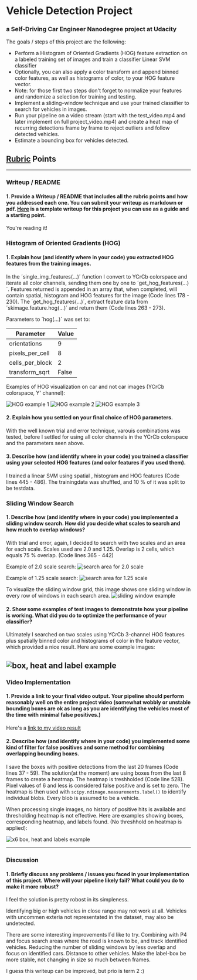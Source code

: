 # **Vehicle Detection Project**
### a Self-Driving Car Engineer Nanodegree project at Udacity

The goals / steps of this project are the following:

* Perform a Histogram of Oriented Gradients (HOG) feature extraction on a labeled training set of images and train a classifier Linear SVM classifier
* Optionally, you can also apply a color transform and append binned color features, as well as histograms of color, to your HOG feature vector. 
* Note: for those first two steps don't forget to normalize your features and randomize a selection for training and testing.
* Implement a sliding-window technique and use your trained classifier to search for vehicles in images.
* Run your pipeline on a video stream (start with the test_video.mp4 and later implement on full project_video.mp4) and create a heat map of recurring detections frame by frame to reject outliers and follow detected vehicles.
* Estimate a bounding box for vehicles detected.

[//]: # (Image References)

[hog1_ex]: ./examples/HOG_example1.jpg
[hog2_ex]: ./examples/HOG_example2.jpg
[hog3_ex]: ./examples/HOG_example3.jpg
[20_area_box_heat]: ./examples/scale20_area_boxes_heatmap.jpg
[125_area_box_heat]: ./examples/scale125_area_boxes_heatmap.jpg
[box_heat_label]: ./examples/boxes_heatmap_labels.jpg
[x6_box_heat_label]: ./examples/x6_boxes_heatmap_labels.jpg
[sliding_windows]: ./examples/sliding_windows.jpg
[video1]: https://youtu.be/0SgkZ7zZmd8

## [Rubric](https://review.udacity.com/#!/rubrics/513/view) Points
---
### Writeup / README

#### 1. Provide a Writeup / README that includes all the rubric points and how you addressed each one.  You can submit your writeup as markdown or pdf.  [Here](https://github.com/udacity/CarND-Vehicle-Detection/blob/master/writeup_template.md) is a template writeup for this project you can use as a guide and a starting point.  

You're reading it!

### Histogram of Oriented Gradients (HOG)

#### 1. Explain how (and identify where in your code) you extracted HOG features from the training images.
In the ´single_img_features(...)´ function I convert to YCrCb colorspace and iterate all color channels, sending them one by one to ´get_hog_features(...)´. Features returned is appended in an array that, when completed, will contain spatial, histogram and HOG features for the image (Code lines 178 - 230). The ´get_hog_features(...)´, extract feature data from ´skimage.feature.hog(...)´ and return them (Code lines 263 - 273).

Parameters to ´hog(...)´ was set to:

|Parameter|Value|
|---------|-----|
|orientations|9|
|pixels_per_cell|8|
|cells_per_block|2|
|transform_sqrt|False|

Examples of HOG visualization on car and not car images  (YCrCb colorspace, Y' channel):

![HOG example 1][hog1_ex]
![HOG example 2][hog2_ex]
![HOG example 3][hog3_ex]



#### 2. Explain how you settled on your final choice of HOG parameters.

With the well known trial and error technique, varouis combinations was tested, before I settled for using all color channels in the YCrCb colorspace and the parameters seen above.

#### 3. Describe how (and identify where in your code) you trained a classifier using your selected HOG features (and color features if you used them).

I trained a linear SVM using spatial , histogram and HOG features (Code lines 445 - 486). The trainingdata was shuffled, and 10 % of it was split to be testdata. 

### Sliding Window Search

#### 1. Describe how (and identify where in your code) you implemented a sliding window search.  How did you decide what scales to search and how much to overlap windows?

With trial and error, again, I decided to search with two scales and an area for each scale. Scales used are 2.0 and 1.25. Overlap is 2 cells, which equals 75 % overlap. (Code lines 365 - 442)

Example of 2.0 scale search:
![search area for 2.0 scale][20_area_box_heat]

Example of 1.25 scale search:
![search area for 1.25 scale][125_area_box_heat]

To visualize the sliding window grid, this image shows one sliding window in every row of windows in each search area.
![sliding window example][sliding_windows]

#### 2. Show some examples of test images to demonstrate how your pipeline is working.  What did you do to optimize the performance of your classifier?

Ultimately I searched on two scales using YCrCb 3-channel HOG features plus spatially binned color and histograms of color in the feature vector, which provided a nice result.  Here are some example images:

![box, heat and label example][box_heat_label]
---

### Video Implementation

#### 1. Provide a link to your final video output.  Your pipeline should perform reasonably well on the entire project video (somewhat wobbly or unstable bounding boxes are ok as long as you are identifying the vehicles most of the time with minimal false positives.)

Here's a [link to my video result](https://youtu.be/lDkh3c7--eY)


#### 2. Describe how (and identify where in your code) you implemented some kind of filter for false positives and some method for combining overlapping bounding boxes.

I save the boxes with positive detections from the last 20 frames (Code lines 37 - 59). The solution(at the moment) are using boxes from the last 8 frames to create a heatmap. The heatmap is treshholded (Code line 528). Pixel values of 6 and less is considered false positive and is set to zero. The heatmap is then used with `scipy.ndimage.measurements.label()` to identify individual blobs. Every blob is assumed to be a vehicle.

When processing single images, no history of positive hits is available and thresholding heatmap is not effective.
Here are examples showing boxes, corresponding heatmap, and labels found. (No threshhold on heatmap is applied):


![x6 box, heat and labels example][x6_box_heat_label]

---

### Discussion

#### 1. Briefly discuss any problems / issues you faced in your implementation of this project.  Where will your pipeline likely fail?  What could you do to make it more robust?

I feel the solution is pretty robost in its simpleness.

Identifying big or high vehicles in close range may not work at all. Vehicles with uncommen exteria not representated in the dataset, may also be undetected.

There are some interesting improvements I´d like to try. Combining with P4 and focus search areas where the road is known to be, and track identified vehicles. Reducing the number of sliding windows by less overlap and focus on identified cars. Distance to other vehicles. Make the label-box be more stable, not changing in size so much between frames.

I guess this writeup can be improved, but prio is term 2 :)
